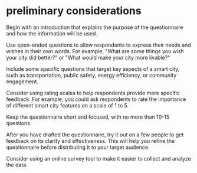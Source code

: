 # preliminary considerations
Begin with an introduction that explains the purpose of the questionnaire and how the information will be used.

Use open-ended questions to allow respondents to express their needs and wishes in their own words. For example, "What are some things you wish your city did better?" or "What would make your city more livable?"

Include some specific questions that target key aspects of a smart city, such as transportation, public safety, energy efficiency, or community engagement.

Consider using rating scales to help respondents provide more specific feedback. For example, you could ask respondents to rate the importance of different smart city features on a scale of 1 to 5.

Keep the questionnaire short and focused, with no more than 10-15 questions.

After you have drafted the questionnaire, try it out on a few people to get feedback on its clarity and effectiveness. This will help you refine the questionnaire before distributing it to your target audience.

Consider using an online survey tool to make it easier to collect and analyze the data.
